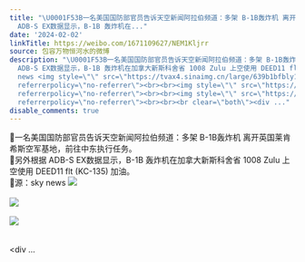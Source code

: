 ```yaml
---
title: "\U0001F53B一名美国国防部官员告诉天空新闻阿拉伯频道：多架 B-1B轰炸机 离开英国莱肯希斯空军基地，前往中东执行任务。\U0001F53B另外根据
  ADB-S EX数据显示，B-1B 轰炸机在..."
date: '2024-02-02'
linkTitle: https://weibo.com/1671109627/NEM1Kljrr
source: 包容万物恒河水的微博
description: "\U0001F53B一名美国国防部官员告诉天空新闻阿拉伯频道：多架 B-1B轰炸机 离开英国莱肯希斯空军基地，前往中东执行任务。<br>\U0001F53B另外根据
  ADB-S EX数据显示，B-1B 轰炸机在加拿大新斯科舍省 1008 Zulu 上空使用 DEED11 flt (KC-135) 加油。<br>\U0001F53B源：sky
  news <img style=\"\" src=\"https://tvax4.sinaimg.cn/large/639b1bfbly1hmfqx4cmdwj20u00u0auu.jpg\"
  referrerpolicy=\"no-referrer\"><br><br><img style=\"\" src=\"https://tvax4.sinaimg.cn/large/639b1bfbly1hmfqxmrhn2j20fh04kq3r.jpg\"
  referrerpolicy=\"no-referrer\"><br><br><img style=\"\" src=\"https://tvax1.sinaimg.cn/large/639b1bfbly1hmfqy3e4vpj21kw102481.jpg\"
  referrerpolicy=\"no-referrer\"><br><br><br clear=\"both\"><div ..."
disable_comments: true
---
```

🔻一名美国国防部官员告诉天空新闻阿拉伯频道：多架 B-1B轰炸机 离开英国莱肯希斯空军基地，前往中东执行任务。<br>🔻另外根据 ADB-S EX数据显示，B-1B 轰炸机在加拿大新斯科舍省 1008 Zulu 上空使用 DEED11 flt (KC-135) 加油。<br>🔻源：sky news <img style="" src="https://tvax4.sinaimg.cn/large/639b1bfbly1hmfqx4cmdwj20u00u0auu.jpg" referrerpolicy="no-referrer"><br><br><img style="" src="https://tvax4.sinaimg.cn/large/639b1bfbly1hmfqxmrhn2j20fh04kq3r.jpg" referrerpolicy="no-referrer"><br><br><img style="" src="https://tvax1.sinaimg.cn/large/639b1bfbly1hmfqy3e4vpj21kw102481.jpg" referrerpolicy="no-referrer"><br><br><br clear="both"><div ...